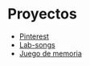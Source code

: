 # Proyectos

- [Pinterest](02-pinterest.md)
- [Lab-songs](01-lab-songs.md)
- [Juego de memoria](03-cards-memory.md)
